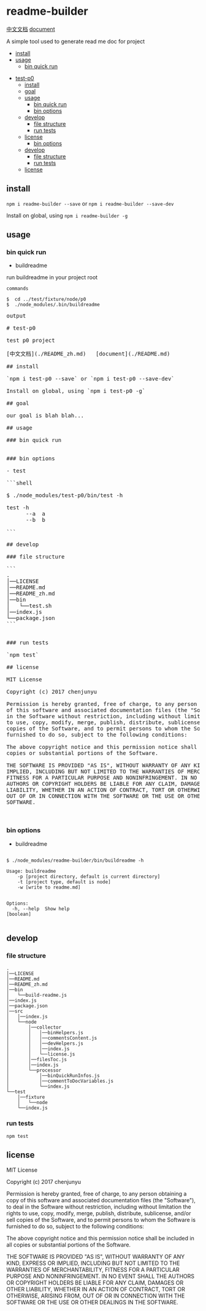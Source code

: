 # readme-builder
[中文文档](./README_zh.md)   [document](./README.md)

 A simple tool used to generate read me doc for project
  * [install](#install)
  * [usage](#usage)
    + [bin quick run](#bin-quick-run)
- [test-p0](#test-p0)
  * [install](#install-1)
  * [goal](#goal)
  * [usage](#usage-1)
    + [bin quick run](#bin-quick-run-1)
    + [bin options](#bin-options)
  * [develop](#develop)
    + [file structure](#file-structure)
    + [run tests](#run-tests)
  * [license](#license)
    + [bin options](#bin-options-1)
  * [develop](#develop-1)
    + [file structure](#file-structure-1)
    + [run tests](#run-tests-1)
  * [license](#license-1)

## install

`npm i readme-builder --save` or `npm i readme-builder --save-dev`

Install on global, using `npm i readme-builder -g`



## usage

### bin quick run

- buildreadme

run buildreadme in your project root


```shell
commands

$  cd ../test/fixture/node/p0
$  ./node_modules/.bin/buildreadme
```

<pre>
output

# test-p0

test p0 project

[中文文档](./README_zh.md)   [document](./README.md)

## install

`npm i test-p0 --save` or `npm i test-p0 --save-dev`

Install on global, using `npm i test-p0 -g`

## goal

our goal is blah blah...

## usage

### bin quick run


### bin options

- test

```shell

$ ./node_modules/test-p0/bin/test -h

test -h
      --a  a
      --b  b

```

## develop

### file structure

```
.
│──LICENSE
│──README.md
│──README_zh.md
│──bin
│   └──test.sh
│──index.js
└──package.json 
```


### run tests

`npm test`

## license

MIT License

Copyright (c) 2017 chenjunyu

Permission is hereby granted, free of charge, to any person obtaining a copy
of this software and associated documentation files (the "Software"), to deal
in the Software without restriction, including without limitation the rights
to use, copy, modify, merge, publish, distribute, sublicense, and/or sell
copies of the Software, and to permit persons to whom the Software is
furnished to do so, subject to the following conditions:

The above copyright notice and this permission notice shall be included in all
copies or substantial portions of the Software.

THE SOFTWARE IS PROVIDED "AS IS", WITHOUT WARRANTY OF ANY KIND, EXPRESS OR
IMPLIED, INCLUDING BUT NOT LIMITED TO THE WARRANTIES OF MERCHANTABILITY,
FITNESS FOR A PARTICULAR PURPOSE AND NONINFRINGEMENT. IN NO EVENT SHALL THE
AUTHORS OR COPYRIGHT HOLDERS BE LIABLE FOR ANY CLAIM, DAMAGES OR OTHER
LIABILITY, WHETHER IN AN ACTION OF CONTRACT, TORT OR OTHERWISE, ARISING FROM,
OUT OF OR IN CONNECTION WITH THE SOFTWARE OR THE USE OR OTHER DEALINGS IN THE
SOFTWARE.


</pre>


### bin options

- buildreadme

```shell

$ ./node_modules/readme-builder/bin/buildreadme -h

Usage: buildreadme
    -p [project directory, default is current directory]
    -t [project type, default is node]
    -w [write to readme.md]


Options:
  -h, --help  Show help                                                [boolean]


```

## develop

### file structure

```
.
│──LICENSE
│──README.md
│──README_zh.md
│──bin
│   └──build-readme.js
│──index.js
│──package.json
│──src
│   │──index.js
│   └──node
│       │──collector
│       │   │──binHelpers.js
│       │   │──commentsContent.js
│       │   │──devHelpers.js
│       │   │──index.js
│       │   └──license.js
│       │──filesToc.js
│       │──index.js
│       └──processor
│           │──binQuickRunInfos.js
│           │──commentToDocVariables.js
│           └──index.js
└──test
    │──fixture
    │   └──node
    └──index.js 
```


### run tests

`npm test`

## license

MIT License

Copyright (c) 2017 chenjunyu

Permission is hereby granted, free of charge, to any person obtaining a copy
of this software and associated documentation files (the "Software"), to deal
in the Software without restriction, including without limitation the rights
to use, copy, modify, merge, publish, distribute, sublicense, and/or sell
copies of the Software, and to permit persons to whom the Software is
furnished to do so, subject to the following conditions:

The above copyright notice and this permission notice shall be included in all
copies or substantial portions of the Software.

THE SOFTWARE IS PROVIDED "AS IS", WITHOUT WARRANTY OF ANY KIND, EXPRESS OR
IMPLIED, INCLUDING BUT NOT LIMITED TO THE WARRANTIES OF MERCHANTABILITY,
FITNESS FOR A PARTICULAR PURPOSE AND NONINFRINGEMENT. IN NO EVENT SHALL THE
AUTHORS OR COPYRIGHT HOLDERS BE LIABLE FOR ANY CLAIM, DAMAGES OR OTHER
LIABILITY, WHETHER IN AN ACTION OF CONTRACT, TORT OR OTHERWISE, ARISING FROM,
OUT OF OR IN CONNECTION WITH THE SOFTWARE OR THE USE OR OTHER DEALINGS IN THE
SOFTWARE.
